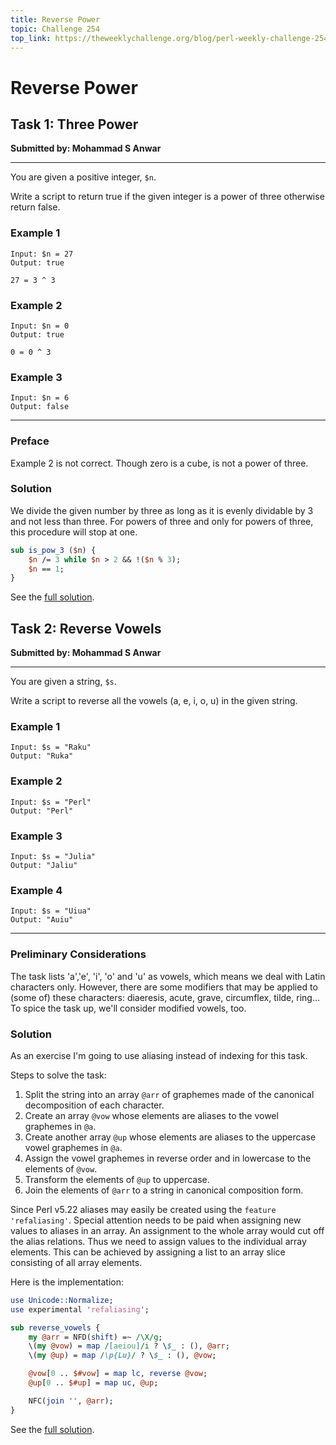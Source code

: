 ```yaml
---
title: Reverse Power
topic: Challenge 254
top_link: https://theweeklychallenge.org/blog/perl-weekly-challenge-254
---
```

# Reverse Power

## Task 1: Three Power
**Submitted by: Mohammad S Anwar**

---
You are given a positive integer, `$n`.

Write a script to return true if the given integer is a power of three otherwise return false.

### Example 1
```
Input: $n = 27
Output: true

27 = 3 ^ 3
```
### Example 2
```
Input: $n = 0
Output: true

0 = 0 ^ 3
```
### Example 3
```
Input: $n = 6
Output: false
```
---
### Preface
Example 2 is not correct.
Though zero is a cube, is not a power of three.
### Solution
We divide the given number by three as long as it is evenly dividable by 3 and not less than three.
For powers of three and only for powers of three, this procedure will stop at one.
```perl
sub is_pow_3 ($n) {
    $n /= 3 while $n > 2 && !($n % 3);
    $n == 1; 
}
```
See the [full solution](https://github.com/manwar/perlweeklychallenge-club/blob/master/challenge-254/jo-37/perl/ch-1.pl).
## Task 2: Reverse Vowels
**Submitted by: Mohammad S Anwar**

---
You are given a string, `$s`.

Write a script to reverse all the vowels (a, e, i, o, u) in the given string.

### Example 1
```
Input: $s = "Raku"
Output: "Ruka"
```
### Example 2
```
Input: $s = "Perl"
Output: "Perl"
```
### Example 3
```
Input: $s = "Julia"
Output: "Jaliu"
```
### Example 4
```
Input: $s = "Uiua"
Output: "Auiu"
```
---
### Preliminary Considerations
The task lists 'a','e', 'i', 'o' and 'u' as vowels, which means we deal with Latin characters only.
However, there are some modifiers that may be applied to (some of) these characters: diaeresis, acute, grave, circumflex, tilde, ring...
To spice the task up, we'll consider modified vowels, too.
### Solution
As an exercise I'm going to use aliasing instead of indexing for this task.

Steps to solve the task:

 1. Split the string into an array `@arr` of graphemes made of the canonical decomposition of each character.
 2. Create an array `@vow` whose elements are aliases to the vowel graphemes in `@a`.
 3. Create another array `@up` whose elements are aliases to the uppercase vowel graphemes in `@a`.
 4. Assign the vowel graphemes in reverse order and in lowercase to the elements of `@vow`.
 5. Transform the elements of `@up` to uppercase.
 6. Join the elements of `@arr` to a string in canonical composition form.

Since Perl v5.22 aliases may easily be created using the `feature 'refaliasing'`.
Special attention needs to be paid when assigning new values to aliases in an array.
An assignment to the whole array would cut off the alias relations.
Thus we need to assign values to the individual array elements.
This can be achieved by assigning a list to an array slice consisting of all array elements.

Here is the implementation:
```perl
use Unicode::Normalize;
use experimental 'refaliasing';

sub reverse_vowels {
    my @arr = NFD(shift) =~ /\X/g;
    \(my @vow) = map /[aeiou]/i ? \$_ : (), @arr;
    \(my @up) = map /\p{Lu}/ ? \$_ : (), @vow;

    @vow[0 .. $#vow] = map lc, reverse @vow;
    @up[0 .. $#up] = map uc, @up;

    NFC(join '', @arr);
}

```
See the [full solution](https://github.com/manwar/perlweeklychallenge-club/blob/master/challenge-254/jo-37/perl/ch-2.pl).
